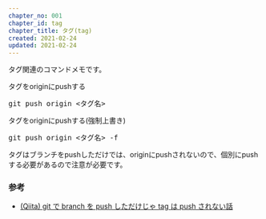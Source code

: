 ```yaml
---
chapter_no: 001
chapter_id: tag
chapter_title: タグ(tag)
created: 2021-02-24
updated: 2021-02-24
---
```

タグ関連のコマンドメモです。

<div class="code-box">
<div class="title">タグをoriginにpushする</div>
<pre>
git push origin &lt;タグ名&gt;
</pre>
</div>

<div class="code-box">
<div class="title">タグをoriginにpushする(強制上書き)</div>
<pre>
git push origin &lt;タグ名&gt; -f
</pre>
</div>

タグはブランチをpushしただけでは、originにpushされないので、個別にpushする必要があるので注意が必要です。

### 参考
- [(Qiita) git で branch を push しただけじゃ tag は push されない話](https://qiita.com/aki_55p/items/530754ac6e861122f29b)
